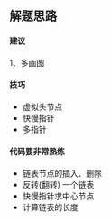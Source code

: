 ## 解题思路

#### 建议

1、多画图

#### 技巧 

* 虚拟头节点
* 快慢指针
* 多指针

#### 代码要非常熟练

* 链表节点的插入、删除
* 反转(翻转) 一个链表
* 快慢指针求中心节点
* 计算链表的长度

